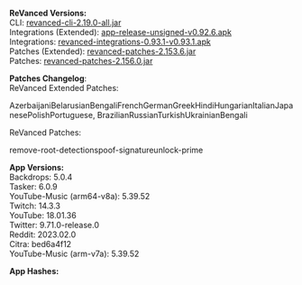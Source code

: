 **ReVanced Versions:**  
CLI: [revanced-cli-2.19.0-all.jar](https://github.com/revanced/revanced-cli/releases/tag/v2.19.0)  
Integrations (Extended): [app-release-unsigned-v0.92.6.apk](https://github.com/inotia00/revanced-integrations/releases/tag/v0.92.6)  
Integrations: [revanced-integrations-0.93.1-v0.93.1.apk](https://github.com/revanced/revanced-integrations/releases/tag/v0.93.1)  
Patches (Extended): [revanced-patches-2.153.6.jar](https://github.com/inotia00/revanced-patches/releases/tag/v2.153.6)  
Patches: [revanced-patches-2.156.0.jar](https://github.com/revanced/revanced-patches/releases/tag/v2.156.0)  

**Patches Changelog**:   
ReVanced Extended Patches:  

AzerbaijaniBelarusianBengaliFrenchGermanGreekHindiHungarianItalianJapanesePolishPortuguese, BrazilianRussianTurkishUkrainianBengali
  
ReVanced Patches:   

remove-root-detectionspoof-signatureunlock-prime
  
**App Versions:**  
Backdrops: 5.0.4  
Tasker: 6.0.9  
YouTube-Music (arm64-v8a): 5.39.52  
Twitch: 14.3.3  
YouTube: 18.01.36  
Twitter: 9.71.0-release.0  
Reddit: 2023.02.0  
Citra: bed6a4f12  
YouTube-Music (arm-v7a): 5.39.52  

**App Hashes:**  
  
